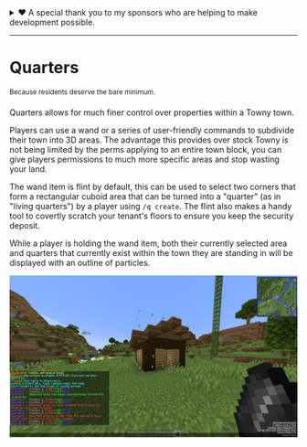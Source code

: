 <details>
<summary>❤️ A special thank you to my sponsors who are helping to make development possible.</summary>

- CorruptedGreed
- Lumpooni (Lumpeeh)
- sab2003
- OISARJR (YOUHAVENORIGHTS3)
- Colt_44_magnum
- ccryptae (Cryptae)
- SeexyyRed
- dres2 (Dres2)

...and 2 other private sponsors

⭐ If you would like to support my development efforts and get special consideration for features, you can sponsor me on [GitHub](https://github.com/sponsors/Fruitloopins) or [Patreon](https://patreon.com/Fruitloopins).
</details>

---

# Quarters
<sup>Because residents deserve the bare minimum.</sup>

Quarters allows for much finer control over properties within a Towny town.

Players can use a wand or a series of user-friendly commands to subdivide their town into 3D areas. The advantage this provides over stock Towny is not being limited by the perms applying to an entire town block, you can give players permissions to much more specific areas and stop wasting your land.

The wand item is flint by default, this can be used to select two corners that form a rectangular cuboid area that can be turned into a "quarter" (as in "living quarters") by a player using `/q create`. The flint also makes a handy tool to covertly scratch your tenant's floors to ensure you keep the security deposit.

While a player is holding the wand item, both their currently selected area and quarters that currently exist within the town they are standing in will be displayed with an outline of particles.

![2023-09-25_09.36.20.png](images/2023-09-25_09.36.20.png)